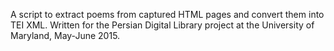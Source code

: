 A script to extract poems from captured HTML pages and convert them into TEI XML.  Written for the Persian Digital Library project at the University of Maryland, May-June 2015.
